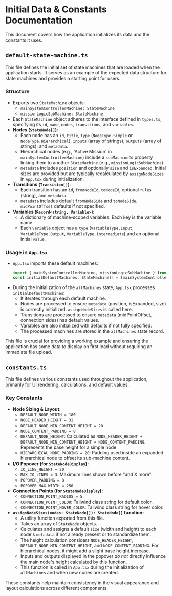 
# Initial Data & Constants Documentation

This document covers how the application initializes its data and the constants it uses.

## `default-state-machine.ts`

This file defines the initial set of state machines that are loaded when the application starts. It serves as an example of the expected data structure for state machines and provides a starting point for users.

### Structure

*   Exports two `StateMachine` objects:
    *   `mainSystemControllerMachine: StateMachine`
    *   `missionLogicSubMachine: StateMachine`
*   Each `StateMachine` object adheres to the interface defined in `types.ts`, specifying its `id`, `name`, `nodes`, `transitions`, and `variables`.
*   **Nodes (`StateNode[]`)**:
    *   Each node has an `id`, `title`, `type` (`NodeType.Simple` or `NodeType.Hierarchical`), `inputs` (array of strings), `outputs` (array of strings), and `metadata`.
    *   Hierarchical nodes (e.g., 'Active Mission' in `mainSystemControllerMachine`) include a `subMachineId` property linking them to another `StateMachine` (e.g., `missionLogicSubMachine`).
    *   `metadata` includes `position` and optionally `size` and `isExpanded`. Initial sizes are provided but are typically recalculated by `assignNodeSizes` in `App.tsx` during initialization.
*   **Transitions (`Transition[]`)**:
    *   Each transition has an `id`, `fromNodeId`, `toNodeId`, optional `rules` (string), and `metadata`.
    *   `metadata` includes default `fromNodeSide` and `toNodeSide`. `midPointOffset` defaults if not specified.
*   **Variables (`Record<string, Variable>`)**:
    *   A dictionary of machine-scoped variables. Each key is the variable name.
    *   Each `Variable` object has a `type` (`VariableType.Input`, `VariableType.Output`, `VariableType.Intermediate`) and an optional initial `value`.

### Usage in `App.tsx`

*   `App.tsx` imports these default machines:
    ```typescript
    import { mainSystemControllerMachine, missionLogicSubMachine } from './default-state-machine';
    const initialDefaultMachines: StateMachine[] = [mainSystemControllerMachine, missionLogicSubMachine];
    ```
*   During the initialization of the `allMachines` state, `App.tsx` processes `initialDefaultMachines`:
    *   It iterates through each default machine.
    *   Nodes are processed to ensure `metadata` (position, isExpanded, size) is correctly initialized. `assignNodeSizes` is called here.
    *   Transitions are processed to ensure `metadata` (midPointOffset, connection sides) has default values.
    *   Variables are also initialized with defaults if not fully specified.
    *   The processed machines are stored in the `allMachines` state record.

This file is crucial for providing a working example and ensuring the application has some data to display on first load without requiring an immediate file upload.

## `constants.ts`

This file defines various constants used throughout the application, primarily for UI rendering, calculations, and default values.

### Key Constants

*   **Node Sizing & Layout:**
    *   `DEFAULT_NODE_WIDTH = 180`
    *   `NODE_HEADER_HEIGHT = 32`
    *   `DEFAULT_NODE_MIN_CONTENT_HEIGHT = 20`
    *   `NODE_CONTENT_PADDING = 8`
    *   `DEFAULT_NODE_HEIGHT`: Calculated as `NODE_HEADER_HEIGHT + DEFAULT_NODE_MIN_CONTENT_HEIGHT + NODE_CONTENT_PADDING`. Represents the base height for a simple node.
    *   `HIERARCHICAL_NODE_PADDING = 20`: Padding used inside an expanded hierarchical node to offset its sub-machine content.
*   **I/O Popover (for `StateNodeDisplay`):**
    *   `IO_LINE_HEIGHT = 20`
    *   `MAX_IO_LINES = 3`: Maximum lines shown before "and X more".
    *   `POPOVER_PADDING = 8`
    *   `POPOVER_MAX_WIDTH = 250`
*   **Connection Points (for `StateNodeDisplay`):**
    *   `CONNECTION_POINT_RADIUS = 5`
    *   `CONNECTION_POINT_COLOR`: Tailwind class string for default color.
    *   `CONNECTION_POINT_HOVER_COLOR`: Tailwind class string for hover color.
*   **`assignNodeSizes(nodes: StateNode[]): StateNode[]` function:**
    *   A utility function exported from this file.
    *   Takes an array of `StateNode` objects.
    *   Calculates and assigns a default `size` (width and height) to each node's `metadata` if not already present or to standardize them.
    *   The height calculation considers `NODE_HEADER_HEIGHT`, `DEFAULT_NODE_MIN_CONTENT_HEIGHT`, and `NODE_CONTENT_PADDING`. For hierarchical nodes, it might add a slight base height increase.
    *   Inputs and outputs displayed in the popover *do not* directly influence the main node's height calculated by this function.
    *   This function is called in `App.tsx` during the initialization of `allMachines` and when new nodes are created.

These constants help maintain consistency in the visual appearance and layout calculations across different components.
